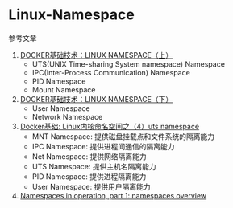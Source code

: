 # Linux-Namespace

参考文章

1. [DOCKER基础技术：LINUX NAMESPACE（上）](https://coolshell.cn/articles/17010.html)
    - UTS(UNIX Time-sharing System namespace) Namespace
    - IPC(Inter-Process Communication) Namespace
    - PID Namespace
    - Mount Namespace
2. [DOCKER基础技术：LINUX NAMESPACE（下）](https://coolshell.cn/articles/17029.html)
    - User Namespace
    - Network Namespace
3. [Docker基础: Linux内核命名空间之（4）uts namespace](https://blog.csdn.net/liumiaocn/article/details/52549659)
    - MNT Namespace: 提供磁盘挂载点和文件系统的隔离能力
    - IPC Namespace: 提供进程间通信的隔离能力
    - Net Namespace: 提供网络隔离能力
    - UTS Namespace: 提供主机名隔离能力
    - PID Namespace: 提供进程隔离能力
    - User Namespace: 提供用户隔离能力
4. [Namespaces in operation, part 1: namespaces overview](https://lwn.net/Articles/531114/)
